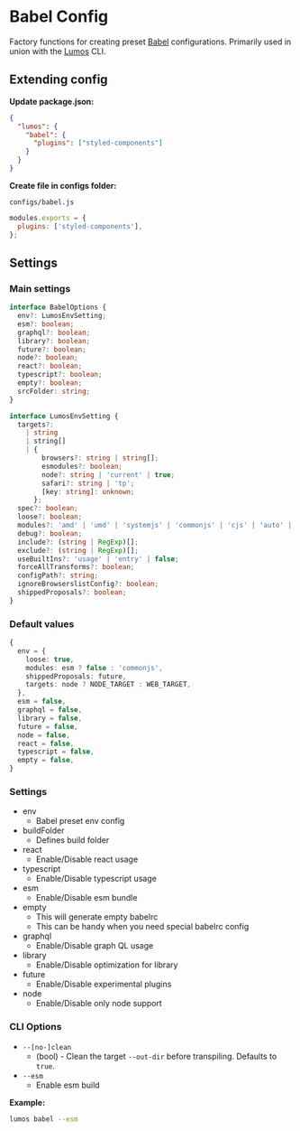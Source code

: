 # Babel Config

Factory functions for creating preset [Babel](https://babeljs.io/) configurations. Primarily used in
union with the [Lumos](https://www.npmjs.com/package/@oriflame/lumos) CLI.

## Extending config

**Update package.json:**

```json
{
  "lumos": {
    "babel": {
      "plugins": ["styled-components"]
    }
  }
}
```

**Create file in configs folder:**

`configs/babel.js`

```js
modules.exports = {
  plugins: ['styled-components'],
};
```

## Settings

### Main settings

```ts
interface BabelOptions {
  env?: LumosEnvSetting;
  esm?: boolean;
  graphql?: boolean;
  library?: boolean;
  future?: boolean;
  node?: boolean;
  react?: boolean;
  typescript?: boolean;
  empty?: boolean;
  srcFolder: string;
}
```

```ts
interface LumosEnvSetting {
  targets?:
    | string
    | string[]
    | {
        browsers?: string | string[];
        esmodules?: boolean;
        node?: string | 'current' | true;
        safari?: string | 'tp';
        [key: string]: unknown;
      };
  spec?: boolean;
  loose?: boolean;
  modules?: 'amd' | 'umd' | 'systemjs' | 'commonjs' | 'cjs' | 'auto' | false;
  debug?: boolean;
  include?: (string | RegExp)[];
  exclude?: (string | RegExp)[];
  useBuiltIns?: 'usage' | 'entry' | false;
  forceAllTransforms?: boolean;
  configPath?: string;
  ignoreBrowserslistConfig?: boolean;
  shippedProposals?: boolean;
}
```

### Default values

```ts
{
  env = {
    loose: true,
    modules: esm ? false : 'commonjs',
    shippedProposals: future,
    targets: node ? NODE_TARGET : WEB_TARGET,
  },
  esm = false,
  graphql = false,
  library = false,
  future = false,
  node = false,
  react = false,
  typescript = false,
  empty = false,
}
```

### Settings

- env
  - Babel preset env config
- buildFolder
  - Defines build folder
- react
  - Enable/Disable react usage
- typescript
  - Enable/Disable typescript usage
- esm
  - Enable/Disable esm bundle
- empty
  - This will generate empty babelrc
  - This can be handy when you need special babelrc config
- graphql
  - Enable/Disable graph QL usage
- library
  - Enable/Disable optimization for library
- future
  - Enable/Disable experimental plugins
- node
  - Enable/Disable only node support

### CLI Options

- `--[no-]clean`
  - (bool) - Clean the target `--out-dir` before transpiling. Defaults to `true`.
- `--esm`
  - Enable esm build

**Example:**

```bash
lumos babel --esm
```
